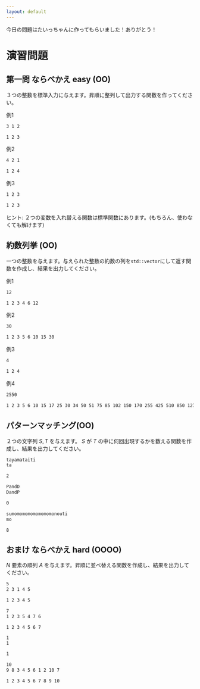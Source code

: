 ```yaml
---
layout: default
---
```


今日の問題はたいっちゃんに作ってもらいました！ありがとう！

# 演習問題

## 第一問 ならべかえ easy (OO)

３つの整数を標準入力に与えます。昇順に整列して出力する関数を作ってください。

例1

```txt
3 1 2
```
```txt
1 2 3
```

例2
```txt
4 2 1
```
```txt
1 2 4
```

例3
```txt
1 2 3
```
```txt
1 2 3
```

ヒント: ２つの変数を入れ替える関数は標準関数にあります。(もちろん、使わなくても解けます)
 

## 約数列挙 (OO)

一つの整数を与えます。与えられた整数の約数の列を`std::vector`にして返す関数を作成し、結果を出力してください。

例1
```txt
12
```
```txt
1 2 3 4 6 12
```

例2
```txt
30
```
```txt
1 2 3 5 6 10 15 30
```

例3
```txt
4
```
```txt
1 2 4
```

例4
```txt
2550
```
```txt
1 2 3 5 6 10 15 17 25 30 34 50 51 75 85 102 150 170 255 425 510 850 1275 2550
```

## パターンマッチング(OO)

２つの文字列 $S, T$ を与えます。 $S$ が $T$ の中に何回出現するかを数える関数を作成し、結果を出力してください。

```txt
tayamataiti
ta
```
```txt
2
```
```txt
PandD
DandP
```
```txt
0
```
```txt
sumomomomomomomomonouti
mo
```
```
8
```


## おまけ ならべかえ hard (OOOO)

$N$ 要素の順列 $A$ を与えます。昇順に並べ替える関数を作成し、結果を出力してください。

```txt
5
2 3 1 4 5
```
```txt
1 2 3 4 5
```

```txt
7
1 2 3 5 4 7 6
```
```
1 2 3 4 5 6 7
```

```txt
1
1
```
```txt
1
```

```txt
10
9 8 3 4 5 6 1 2 10 7
```
```
1 2 3 4 5 6 7 8 9 10
```

